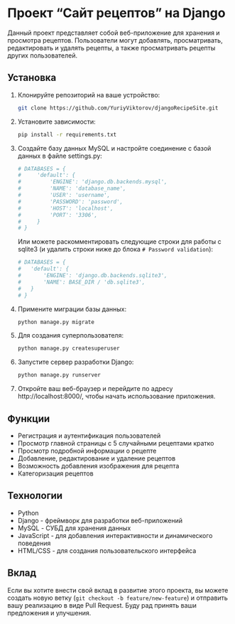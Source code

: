 # Проект “Сайт рецептов” на Django

Данный проект представляет собой веб-приложение
для хранения и просмотра рецептов. 
Пользователи могут добавлять, просматривать, редактировать и удалять рецепты, 
а также просматривать рецепты других пользователей.

## Установка
1. Клонируйте репозиторий на ваше устройство:

    ```bash
    git clone https://github.com/YuriyViktorov/djangoRecipeSite.git
    ```

2. Установите зависимости:

    ```bash
    pip install -r requirements.txt
    ```

3. Создайте базу данных MySQL и настройте соединение с базой данных в файле settings.py:

    ```python
    # DATABASES = {
    #     'default': {
    #         'ENGINE': 'django.db.backends.mysql',
    #         'NAME': 'database_name',
    #         'USER': 'username',
    #         'PASSWORD': 'password',
    #         'HOST': 'localhost',
    #         'PORT': '3306',
    #     }
    # }
   ```
   
   Или можете раскомментировать следующие строки для работы с sqlite3 (и удалить строки ниже до блока `# Password validation`):
   ```python
   # DATABASES = {
   #   'default': {
   #       'ENGINE': 'django.db.backends.sqlite3',
   #       'NAME': BASE_DIR / 'db.sqlite3',
   #   }
   # }
   ```
   
4. Примените миграции базы данных:

    ```bash
    python manage.py migrate
    ```

5. Для создания суперпользователя:

    ```bash
    python manage.py createsuperuser
    ```

6. Запустите сервер разработки Django:

    ```bash
    python manage.py runserver
    ```

7. Откройте ваш веб-браузер и перейдите по адресу http://localhost:8000/, чтобы начать использование приложения.

## Функции

- Регистрация и аутентификация пользователей
- Просмотр главной страницы с 5 случайными рецептами кратко
- Просмотр подробной информации о рецепте
- Добавление, редактирование и удаление рецептов
- Возможность добавления изображения для рецепта
- Категоризация рецептов

## Технологии

- Python
- Django - фреймворк для разработки веб-приложений
- MySQL - СУБД для хранения данных
- JavaScript - для добавления интерактивности и динамического поведения
- HTML/CSS - для создания пользовательского интерфейса

## Вклад

Если вы хотите внести свой вклад в развитие этого проекта, 
вы можете создать новую ветку (`git checkout -b feature/new-feature`) 
и отправить вашу реализацию в виде Pull Request. 
Буду рад принять ваши предложения и улучшения.